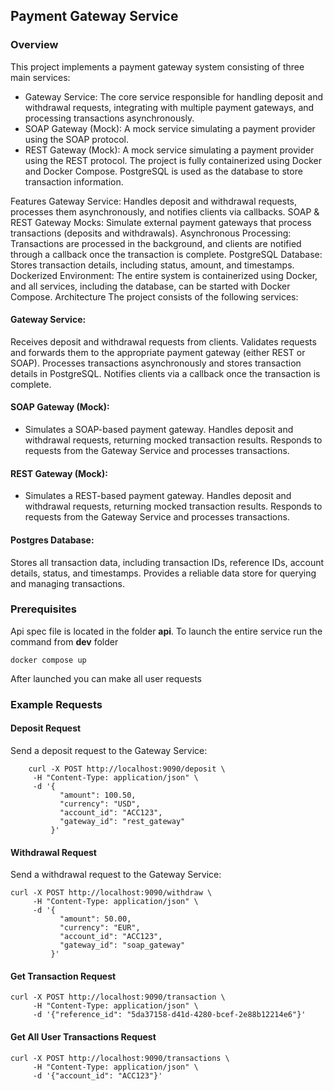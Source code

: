 ## Payment Gateway Service
### Overview
This project implements a payment gateway system consisting of three main services:

- Gateway Service: The core service responsible for handling deposit and withdrawal requests, integrating with multiple payment gateways, and processing transactions asynchronously.
- SOAP Gateway (Mock): A mock service simulating a payment provider using the SOAP protocol.
- REST Gateway (Mock): A mock service simulating a payment provider using the REST protocol.
The project is fully containerized using Docker and Docker Compose. PostgreSQL is used as the database to store transaction information.

Features
Gateway Service: Handles deposit and withdrawal requests, processes them asynchronously, and notifies clients via callbacks.
SOAP & REST Gateway Mocks: Simulate external payment gateways that process transactions (deposits and withdrawals).
Asynchronous Processing: Transactions are processed in the background, and clients are notified through a callback once the transaction is complete.
PostgreSQL Database: Stores transaction details, including status, amount, and timestamps.
Dockerized Environment: The entire system is containerized using Docker, and all services, including the database, can be started with Docker Compose.
Architecture
The project consists of the following services:

#### Gateway Service:
Receives deposit and withdrawal requests from clients.
Validates requests and forwards them to the appropriate payment gateway (either REST or SOAP).
Processes transactions asynchronously and stores transaction details in PostgreSQL.
Notifies clients via a callback once the transaction is complete.

#### SOAP Gateway (Mock):
- Simulates a SOAP-based payment gateway.
Handles deposit and withdrawal requests, returning mocked transaction results.
Responds to requests from the Gateway Service and processes transactions.

#### REST Gateway (Mock):
- Simulates a REST-based payment gateway.
Handles deposit and withdrawal requests, returning mocked transaction results.
Responds to requests from the Gateway Service and processes transactions.

#### Postgres Database:
Stores all transaction data, including transaction IDs, reference IDs, account details, status, and timestamps.
Provides a reliable data store for querying and managing transactions.


### Prerequisites
Api spec file is located in the folder **api**. 
To launch the entire service run the command from **dev** folder
```
docker compose up
```
After launched you can make all user requests

### Example Requests
#### Deposit Request
Send a deposit request to the Gateway Service:
```
    curl -X POST http://localhost:9090/deposit \
     -H "Content-Type: application/json" \
     -d '{
           "amount": 100.50,
           "currency": "USD",
           "account_id": "ACC123",
           "gateway_id": "rest_gateway"
         }'
```

#### Withdrawal Request
Send a withdrawal request to the Gateway Service:

```
curl -X POST http://localhost:9090/withdraw \
     -H "Content-Type: application/json" \
     -d '{
           "amount": 50.00,
           "currency": "EUR",
           "account_id": "ACC123",
           "gateway_id": "soap_gateway"
         }'
```

#### Get Transaction Request
```
curl -X POST http://localhost:9090/transaction \
     -H "Content-Type: application/json" \
     -d '{"reference_id": "5da37158-d41d-4280-bcef-2e88b12214e6"}'
```

#### Get All User Transactions Request
```
curl -X POST http://localhost:9090/transactions \
     -H "Content-Type: application/json" \
     -d '{"account_id": "ACC123"}'
```